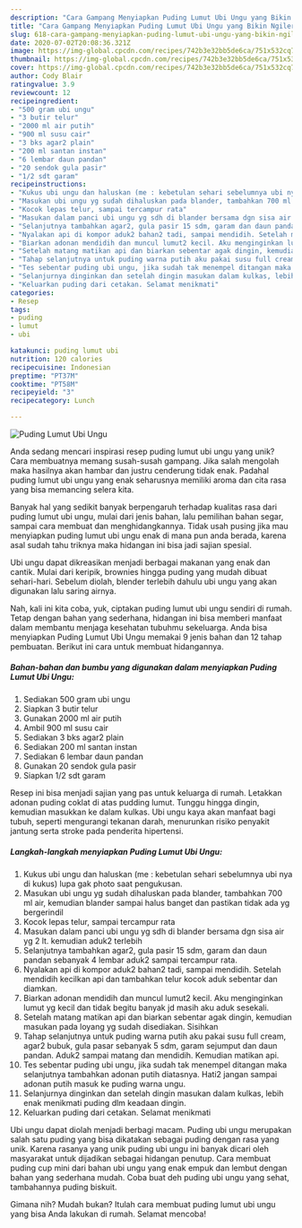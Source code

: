 ```yaml
---
description: "Cara Gampang Menyiapkan Puding Lumut Ubi Ungu yang Bikin Ngiler"
title: "Cara Gampang Menyiapkan Puding Lumut Ubi Ungu yang Bikin Ngiler"
slug: 618-cara-gampang-menyiapkan-puding-lumut-ubi-ungu-yang-bikin-ngiler
date: 2020-07-02T20:08:36.321Z
image: https://img-global.cpcdn.com/recipes/742b3e32bb5de6ca/751x532cq70/puding-lumut-ubi-ungu-foto-resep-utama.jpg
thumbnail: https://img-global.cpcdn.com/recipes/742b3e32bb5de6ca/751x532cq70/puding-lumut-ubi-ungu-foto-resep-utama.jpg
cover: https://img-global.cpcdn.com/recipes/742b3e32bb5de6ca/751x532cq70/puding-lumut-ubi-ungu-foto-resep-utama.jpg
author: Cody Blair
ratingvalue: 3.9
reviewcount: 12
recipeingredient:
- "500 gram ubi ungu"
- "3 butir telur"
- "2000 ml air putih"
- "900 ml susu cair"
- "3 bks agar2 plain"
- "200 ml santan instan"
- "6 lembar daun pandan"
- "20 sendok gula pasir"
- "1/2 sdt garam"
recipeinstructions:
- "Kukus ubi ungu dan haluskan (me : kebetulan sehari sebelumnya ubi nya di kukus) lupa gak photo saat pengukusan."
- "Masukan ubi ungu yg sudah dihaluskan pada blander, tambahkan 700 ml air, kemudian blander sampai halus banget dan pastikan tidak ada yg bergerindil"
- "Kocok lepas telur, sampai tercampur rata"
- "Masukan dalam panci ubi ungu yg sdh di blander bersama dgn sisa air yg 2 lt. kemudian aduk2 terlebih"
- "Selanjutnya tambahkan agar2, gula pasir 15 sdm, garam dan daun pandan sebanyak 4 lembar aduk2 sampai tercampur rata."
- "Nyalakan api di kompor aduk2 bahan2 tadi, sampai mendidih. Setelah mendidih kecilkan api dan tambahkan telur kocok aduk sebentar dan diamkan."
- "Biarkan adonan mendidih dan muncul lumut2 kecil. Aku menginginkan lumut yg kecil dan tidak begitu banyak jd masih aku aduk sesekali."
- "Setelah matang matikan api dan biarkan sebentar agak dingin, kemudian masukan pada loyang yg sudah disediakan. Sisihkan"
- "Tahap selanjutnya untuk puding warna putih aku pakai susu full cream, agar2 bubuk, gula pasar sebanyak 5 sdm, garam sejumput dan daun pandan. Aduk2 sampai matang dan mendidih. Kemudian matikan api."
- "Tes sebentar puding ubi ungu, jika sudah tak menempel ditangan maka selanjutnya tambahkan adonan putih diatasnya. Hati2 jangan sampai adonan putih masuk ke puding warna ungu."
- "Selanjurnya dinginkan dan setelah dingin masukan dalam kulkas, lebih enak menikmati puding dlm keadaan dingin."
- "Keluarkan puding dari cetakan. Selamat menikmati"
categories:
- Resep
tags:
- puding
- lumut
- ubi

katakunci: puding lumut ubi 
nutrition: 120 calories
recipecuisine: Indonesian
preptime: "PT37M"
cooktime: "PT58M"
recipeyield: "3"
recipecategory: Lunch

---
```



![Puding Lumut Ubi Ungu](https://img-global.cpcdn.com/recipes/742b3e32bb5de6ca/751x532cq70/puding-lumut-ubi-ungu-foto-resep-utama.jpg)

Anda sedang mencari inspirasi resep puding lumut ubi ungu yang unik? Cara membuatnya memang susah-susah gampang. Jika salah mengolah maka hasilnya akan hambar dan justru cenderung tidak enak. Padahal puding lumut ubi ungu yang enak seharusnya memiliki aroma dan cita rasa yang bisa memancing selera kita.

Banyak hal yang sedikit banyak berpengaruh terhadap kualitas rasa dari puding lumut ubi ungu, mulai dari jenis bahan, lalu pemilihan bahan segar, sampai cara membuat dan menghidangkannya. Tidak usah pusing jika mau menyiapkan puding lumut ubi ungu enak di mana pun anda berada, karena asal sudah tahu triknya maka hidangan ini bisa jadi sajian spesial.

Ubi ungu dapat dikreasikan menjadi berbagai makanan yang enak dan cantik. Mulai dari keripik, brownies hingga puding yang mudah dibuat sehari-hari. Sebelum diolah, blender terlebih dahulu ubi ungu yang akan digunakan lalu saring airnya.


Nah, kali ini kita coba, yuk, ciptakan puding lumut ubi ungu sendiri di rumah. Tetap dengan bahan yang sederhana, hidangan ini bisa memberi manfaat dalam membantu menjaga kesehatan tubuhmu sekeluarga. Anda bisa menyiapkan Puding Lumut Ubi Ungu memakai 9 jenis bahan dan 12 tahap pembuatan. Berikut ini cara untuk membuat hidangannya.

<!--inarticleads1-->

##### Bahan-bahan dan bumbu yang digunakan dalam menyiapkan Puding Lumut Ubi Ungu:

1. Sediakan 500 gram ubi ungu
1. Siapkan 3 butir telur
1. Gunakan 2000 ml air putih
1. Ambil 900 ml susu cair
1. Sediakan 3 bks agar2 plain
1. Sediakan 200 ml santan instan
1. Sediakan 6 lembar daun pandan
1. Gunakan 20 sendok gula pasir
1. Siapkan 1/2 sdt garam


Resep ini bisa menjadi sajian yang pas untuk keluarga di rumah. Letakkan adonan puding coklat di atas pudding lumut. Tunggu hingga dingin, kemudian masukkan ke dalam kulkas. Ubi ungu kaya akan manfaat bagi tubuh, seperti mengurangi tekanan darah, menurunkan risiko penyakit jantung serta stroke pada penderita hipertensi. 

<!--inarticleads2-->

##### Langkah-langkah menyiapkan Puding Lumut Ubi Ungu:

1. Kukus ubi ungu dan haluskan (me : kebetulan sehari sebelumnya ubi nya di kukus) lupa gak photo saat pengukusan.
1. Masukan ubi ungu yg sudah dihaluskan pada blander, tambahkan 700 ml air, kemudian blander sampai halus banget dan pastikan tidak ada yg bergerindil
1. Kocok lepas telur, sampai tercampur rata
1. Masukan dalam panci ubi ungu yg sdh di blander bersama dgn sisa air yg 2 lt. kemudian aduk2 terlebih
1. Selanjutnya tambahkan agar2, gula pasir 15 sdm, garam dan daun pandan sebanyak 4 lembar aduk2 sampai tercampur rata.
1. Nyalakan api di kompor aduk2 bahan2 tadi, sampai mendidih. Setelah mendidih kecilkan api dan tambahkan telur kocok aduk sebentar dan diamkan.
1. Biarkan adonan mendidih dan muncul lumut2 kecil. Aku menginginkan lumut yg kecil dan tidak begitu banyak jd masih aku aduk sesekali.
1. Setelah matang matikan api dan biarkan sebentar agak dingin, kemudian masukan pada loyang yg sudah disediakan. Sisihkan
1. Tahap selanjutnya untuk puding warna putih aku pakai susu full cream, agar2 bubuk, gula pasar sebanyak 5 sdm, garam sejumput dan daun pandan. Aduk2 sampai matang dan mendidih. Kemudian matikan api.
1. Tes sebentar puding ubi ungu, jika sudah tak menempel ditangan maka selanjutnya tambahkan adonan putih diatasnya. Hati2 jangan sampai adonan putih masuk ke puding warna ungu.
1. Selanjurnya dinginkan dan setelah dingin masukan dalam kulkas, lebih enak menikmati puding dlm keadaan dingin.
1. Keluarkan puding dari cetakan. Selamat menikmati


Ubi ungu dapat diolah menjadi berbagi macam. Puding ubi ungu merupakan salah satu puding yang bisa dikatakan sebagai puding dengan rasa yang unik. Karena rasanya yang unik puding ubi ungu ini banyak dicari oleh masyarakat untuk dijadikan sebagai hidangan penutup. Cara membuat puding cup mini dari bahan ubi ungu yang enak empuk dan lembut dengan bahan yang sederhana mudah. Coba buat deh puding ubi ungu yang sehat, tambahannya puding biskuit. 

Gimana nih? Mudah bukan? Itulah cara membuat puding lumut ubi ungu yang bisa Anda lakukan di rumah. Selamat mencoba!
